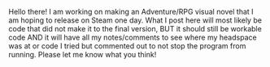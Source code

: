 Hello there! I am working on making an Adventure/RPG visual novel that I am hoping to release on Steam one day. What I post here will most likely be code that did not make it to the final version, 
BUT it should still be workable code AND it will have all my notes/comments to see where my headspace was at or code I tried but commented out to not stop the program from running. Please let me know 
what you think!
